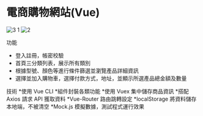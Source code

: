 # 電商購物網站(Vue)

![3 1](https://github.com/PengYuan-Chen/Vue_project1/assets/56713107/3bc82672-7e97-4ee6-bb83-e82422fec437)
![2](https://github.com/PengYuan-Chen/Vue_project1/assets/56713107/e3957fd0-60a4-4aa1-af27-796755d6c608)

功能
- 登入註冊，帳密校驗
- 首頁三分類列表，展示所有類別
- 根據型號、顏色等進行條件篩選並瀏覽產品詳細資訊
- 選擇並加入購物車，選擇付款方式，地址，並顯示所選產品總金額及數量

技術
*使用 Vue CLI
*組件封裝各類功能
*使用 Vuex 集中儲存商品資訊
*搭配 Axios 請求 API 獲取資料
*Vue-Router 路由跳轉設定
*localStorage 將資料儲存本地端，不被清空
*Mock.js 模擬數據，測試程式運行效果
